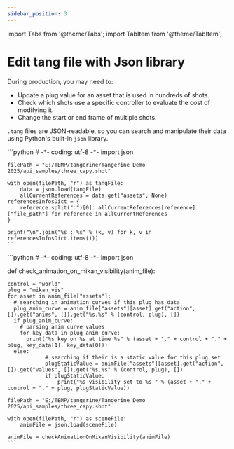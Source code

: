 ```yaml
---
sidebar_position: 3
---
```

import Tabs from '@theme/Tabs';
import TabItem from '@theme/TabItem';

# Edit tang file with Json library

During production, you may need to:
- Update a plug value for an asset that is used in hundreds of shots.
- Check which shots use a specific controller to evaluate the cost of modifying it.
- Change the start or end frame of multiple shots.

`.tang` files are JSON-readable, so you can search and manipulate their data using Python's built-in `json` library.

<Tabs>
  <TabItem value="List references" label="List references" default>
    ```python
    # -*- coding: utf-8 -*-
    import json

    filePath = "E:/TEMP/tangerine/Tangerine Demo 2025/api_samples/three_capy.shot"

    with open(filePath, "r") as tangFile:
        data = json.load(tangFile)
        allCurrentReferences = data.get("assets", None)
    referencesInfosDict = {
        reference.split(":")[0]: allCurrentReferences[reference]["file_path"] for reference in allCurrentReferences
    }

    print("\n".join("%s : %s" % (k, v) for k, v in referencesInfosDict.items()))
    ```
  </TabItem>
  <TabItem value="Get Plug values" label="Get plug values" default>
    ```python
    # -*- coding: utf-8 -*-
    import json

  def check_animation_on_mikan_visibility(anim_file):

    control = "world"
    plug = "mikan_vis"
    for asset in anim_file["assets"]:
      # searching in animation curves if this plug has data
      plug_anim_curve = anim_file["assets"][asset].get("action", []).get("anims", []).get("%s.%s" % (control, plug), [])
      if plug_anim_curve:
        # parsing anim curve values
        for key_data in plug_anim_curve:
          print("%s key on %s at time %s" % (asset + "." + control + "." + plug, key_data[1], key_data[0]))
      else:
                # searching if their is a static value for this plug set
                plugStaticValue = animFile["assets"][asset].get("action", []).get("values", []).get("%s.%s" % (control, plug), [])
                if plugStaticValue:
                    print("%s visibility set to %s " % (asset + "." + control + "." + plug, plugStaticValue))

    filePath = "E:/TEMP/tangerine/Tangerine Demo 2025/api_samples/three_capy.shot"

    with open(filePath, "r") as sceneFile:
        animFile = json.load(sceneFile)

    animFile = checkAnimationOnMikanVisibility(animFile)
    ```
  </TabItem>
</Tabs>

